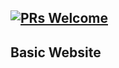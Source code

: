## [![PRs Welcome](https://img.shields.io/badge/PRs-welcome-brightgreen.svg?style=flat-square)](http://makeapullrequest.com)

## Basic Website
